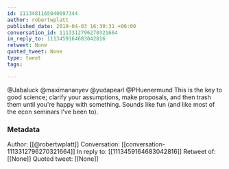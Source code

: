 ```yaml
---
id: 1113481165040697344
author: robertwplatt
published_date: 2019-04-03 16:39:31 +00:00
conversation_id: 1113312796270321664
in_reply_to: 1113459164683042816
retweet: None
quoted_tweet: None
type: tweet
tags:

---
```


@Jabaluck @maximananyev @yudapearl @PHuenermund This is the key to good science; clarify your assumptions, make proposals, and then trash them until you're happy with something.  Sounds like fun (and like most of the econ seminars I've been to).

### Metadata

Author: [[@robertwplatt]]
Conversation: [[conversation-1113312796270321664]]
In reply to: [[1113459164683042816]]
Retweet of: [[None]]
Quoted tweet: [[None]]

